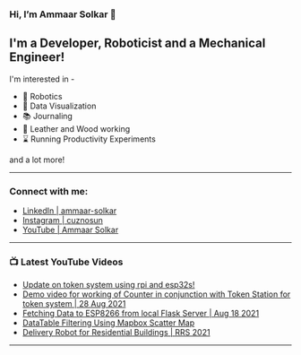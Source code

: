 ### Hi, I’m Ammaar Solkar 👋
## I'm a Developer, Roboticist and a Mechanical Engineer!

I'm interested in -
- :robot: Robotics
- :chocolate_bar: Data Visualization
- :books: Journaling
- :hammer: Leather and Wood working
- :hourglass: Running Productivity Experiments

and a lot more!

---
### Connect with me:

- [LinkedIn  | ammaar-solkar][linkedin]
- [Instagram | cuznosun][instagram]
- [YouTube   | Ammaar Solkar][youtube]

---
### :tv: Latest YouTube Videos
<!-- YOUTUBE:START -->
- [Update on token system using rpi and esp32s!](https://www.youtube.com/watch?v=JMMCOfWcrQg)
- [Demo video for working of Counter in conjunction with Token Station for token system | 28 Aug 2021](https://www.youtube.com/watch?v=SJ2Z1YawXvw)
- [Fetching Data to ESP8266 from local Flask Server | Aug 18 2021](https://www.youtube.com/watch?v=6g5I-UufpDk)
- [DataTable Filtering Using Mapbox Scatter Map](https://www.youtube.com/watch?v=WASIJDCHdcM)
- [Delivery Robot for Residential Buildings | RRS 2021](https://www.youtube.com/watch?v=x3EsvzKLpjA)
<!-- YOUTUBE:END -->

---
[linkedin]: https://www.linkedin.com/in/ammaar-solkar/
[instagram]: https://www.instagram.com/cuznosun/
[youtube]: https://www.youtube.com/c/AmmaarSolkar

<!---
ammaar8/ammaar8 is a ✨ special ✨ repository because its `README.md` (this file) appears on your GitHub profile.
You can click the Preview link to take a look at your changes.
--->
